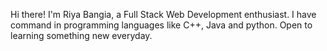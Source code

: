 Hi there! I'm Riya Bangia, 
a Full Stack Web Development enthusiast. I have command in programming languages like C++, Java and python. 
Open to learning something new everyday. 


